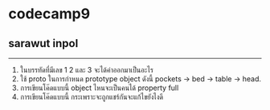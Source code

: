 # codecamp9

## sarawut inpol

---

1. ในบรรทัดที่มีเลข 1 2 และ 3 จะได้ค่าออกมาเป็นอะไร
2. ใช้ proto ในการกำหนด prototype object ดังนี้ pockets → bed → table → head.
3. การเขียนโค๊ดแบบนี้ object ไหนจะเป็นคนได้ property full
4. การเขียนโค๊ดแบบนี้ กระเพราะจะถูกแชร์กันจะแก้ไขยังไงดี
